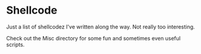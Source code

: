 # Shellcode
Just a list of shellcodez I've written along the way. Not really too interesting.

Check out the Misc directory for some fun and sometimes even useful scripts.
